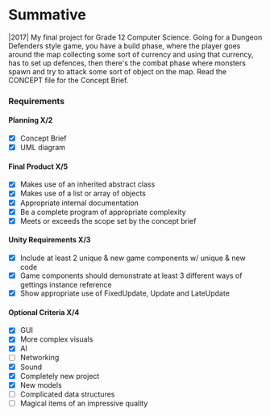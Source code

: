 # Summative
|2017| My final project for Grade 12 Computer Science. Going for a Dungeon Defenders style game, you have a build phase, 
where the player goes around the map collecting some sort of currency and using that currency, has to set up defences, then
there's the combat phase where monsters spawn and try to attack some sort of object on the map. Read the CONCEPT file for the Concept Brief.

### Requirements
#### Planning X/2
- [x] Concept Brief
- [x] UML diagram 

#### Final Product X/5
- [x] Makes use of an inherited abstract class
- [x] Makes use of a list or array of objects
- [x] Appropriate internal documentation
- [x] Be a complete program of appropriate complexity
- [x] Meets or exceeds the scope set by the concept brief

#### Unity Requirements X/3
- [x] Include at least 2 unique & new game components w/ unique & new code
- [x] Game components should demonstrate at least 3 different ways of gettings instance reference
- [x] Show appropriate use of FixedUpdate, Update and LateUpdate

#### Optional Criteria X/4
- [x] GUI
- [x] More complex visuals
- [x] AI
- [ ] Networking
- [x] Sound
- [x] Completely new project
- [x] New models
- [ ] Complicated data structures
- [ ] Magical items of an impressive quality
